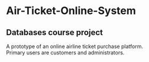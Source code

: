 # Air-Ticket-Online-System
## Databases course project

A prototype of an online airline ticket purchase platform. </br>
Primary users are customers and administrators.
